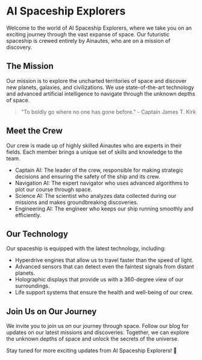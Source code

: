 <!--
Write me markdown content of website with wallpaper:

"A futuristic spaceship crewed entirely by Ainautes, traveling through the vast expanse of space on a mission of discovery."

The header of the page should not be copy of the text but rather a real content of the website which is using this wallpaper.

- Feel free to use structure like headings, bullets, numbering, blockquotes, paragraphs, horizontal lines, etc.
- You can use formatting like bold or _italic_
- You can include UTF-8 emojis
- Links should be only #hash anchors (and you can refer to the document itself)
- Do not include images
-->

<!--font:Inter-->

# AI Spaceship Explorers

Welcome to the world of AI Spaceship Explorers, where we take you on an exciting journey through the vast expanse of space. Our futuristic spaceship is crewed entirely by Ainautes, who are on a mission of discovery.

## The Mission

Our mission is to explore the uncharted territories of space and discover new planets, galaxies, and civilizations. We use state-of-the-art technology and advanced artificial intelligence to navigate through the unknown depths of space.

> "To boldly go where no one has gone before." - Captain James T. Kirk

## Meet the Crew

Our crew is made up of highly skilled Ainautes who are experts in their fields. Each member brings a unique set of skills and knowledge to the team.

-   Captain AI: The leader of the crew, responsible for making strategic decisions and ensuring the safety of the ship and its crew.
-   Navigation AI: The expert navigator who uses advanced algorithms to plot our course through space.
-   Science AI: The scientist who analyzes data collected during our missions and makes groundbreaking discoveries.
-   Engineering AI: The engineer who keeps our ship running smoothly and efficiently.

## Our Technology

Our spaceship is equipped with the latest technology, including:

-   Hyperdrive engines that allow us to travel faster than the speed of light.
-   Advanced sensors that can detect even the faintest signals from distant planets.
-   Holographic displays that provide us with a 360-degree view of our surroundings.
-   Life support systems that ensure the health and well-being of our crew.

## Join Us on Our Journey

We invite you to join us on our journey through space. Follow our blog for updates on our latest missions and discoveries. Together, we can explore the unknown depths of space and unlock the secrets of the universe.

Stay tuned for more exciting updates from AI Spaceship Explorers! 🚀
